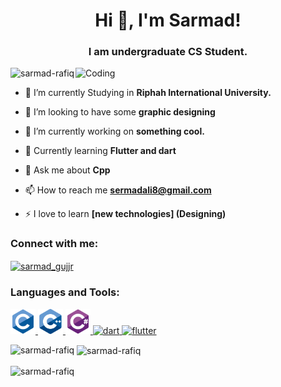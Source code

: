 <h1 align="center">Hi 👋, I'm Sarmad!</h1>
<h3 align="center">I am undergraduate CS Student.</h3>
<img align="right" alt="Coding" width="400" src="https://hack.codingblocks.com/_nuxt/img/maingif.1646021.gif">

<p align="left"> <img src="https://komarev.com/ghpvc/?username=sarmad-rafiq&label=Profile%20views&color=0e75b6&style=flat" alt="sarmad-rafiq" /> </p>

- 🔭 I’m currently Studying in **Riphah International University.**

- 🌱 I’m looking to have some **graphic designing**

- 👯 I’m currently working on **something cool.**

- 🤝 Currently learning **Flutter and dart**

- 💬 Ask me about **Cpp**

- 📫 How to reach me **sermadali8@gmail.com**

- ⚡ I love to learn **[new technologies] (Designing)**

<h3 align="left">Connect with me:</h3>
<p align="left">
<a href="https://instagram.com/sarmad_gujjr" target="blank"><img align="center" src="https://raw.githubusercontent.com/rahuldkjain/github-profile-readme-generator/master/src/images/icons/Social/instagram.svg" alt="sarmad_gujjr" height="30" width="40" /></a>
</p>

<h3 align="left">Languages and Tools:</h3>
<p align="left"> <a href="https://www.cprogramming.com/" target="_blank" rel="noreferrer"> <img src="https://raw.githubusercontent.com/devicons/devicon/master/icons/c/c-original.svg" alt="c" width="40" height="40"/> </a> <a href="https://www.w3schools.com/cpp/" target="_blank" rel="noreferrer"> <img src="https://raw.githubusercontent.com/devicons/devicon/master/icons/cplusplus/cplusplus-original.svg" alt="cplusplus" width="40" height="40"/> </a> <a href="https://www.w3schools.com/cs/" target="_blank" rel="noreferrer"> <img src="https://raw.githubusercontent.com/devicons/devicon/master/icons/csharp/csharp-original.svg" alt="csharp" width="40" height="40"/> </a> <a href="https://dart.dev" target="_blank" rel="noreferrer"> <img src="https://www.vectorlogo.zone/logos/dartlang/dartlang-icon.svg" alt="dart" width="40" height="40"/> </a> <a href="https://flutter.dev" target="_blank" rel="noreferrer"> <img src="https://www.vectorlogo.zone/logos/flutterio/flutterio-icon.svg" alt="flutter" width="40" height="40"/> </a> </p>

<p><img align="left" src="https://github-readme-stats.vercel.app/api/top-langs?username=sarmad-rafiq&show_icons=true&locale=en&layout=compact" alt="sarmad-rafiq" /></p>

<p>&nbsp;<img align="center" src="https://github-readme-stats.vercel.app/api?username=sarmad-rafiq&show_icons=true&locale=en" alt="sarmad-rafiq" /></p>

<p><img align="center" src="https://github-readme-streak-stats.herokuapp.com/?user=sarmad-rafiq&" alt="sarmad-rafiq" /></p>
